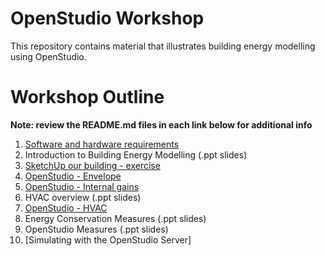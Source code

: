 # OpenStudio Workshop
This repository contains material that illustrates building energy modelling using OpenStudio.

# Workshop Outline 
**Note: review the README.md files in each link below for additional info**
1. [Software and hardware requirements](https://github.com/edwardv720/os_workshop/blob/main/1.%20Software%20and%20hardware%20requirements.md)
2. Introduction to Building Energy Modelling (.ppt slides)
3. [SketchUp our building - exercise](https://github.com/edwardv720/os_workshop/tree/main/OS_exercises/sketchup)
4. [OpenStudio - Envelope](https://github.com/edwardv720/os_workshop/tree/main/OS_exercises/openstudio-envelope)
5. [OpenStudio - Internal gains](https://github.com/edwardv720/os_workshop/tree/main/OS_exercises/openstudio-gains)
6. HVAC overview (.ppt slides)
7. [OpenStudio - HVAC](https://github.com/edwardv720/os_workshop/tree/main/OS_exercises/openstudio-hvac)
8. Energy Conservation Measures (.ppt slides)
9. OpenStudio Measures (.ppt slides)
10. [Simulating with the OpenStudio Server]


    
